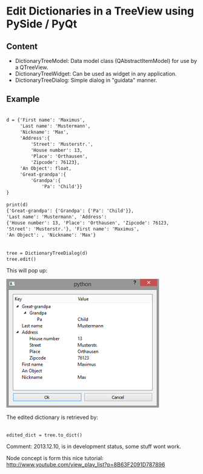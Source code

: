 # Edit Dictionaries in a TreeView using PySide / PyQt
## Content
+ DictionaryTreeModel: Data model class (QAbstractItemModel) for use by a QTreeView.
+ DictionaryTreeWidget: Can be used as widget in any application.
+ DictionaryTreeDialog: Simple dialog in "guidata" manner.

## Example
<pre><code>
d = {'First name': 'Maximus',
     'Last name': 'Mustermann',
     'Nickname': 'Max',
     'Address':{
         'Street': 'Musterstr.',
         'House number': 13,
         'Place': 'Orthausen',
         'Zipcode': 76123},
     'An Object': float,
     'Great-grandpa':{
         'Grandpa':{
             'Pa': 'Child'}}
}

print(d)
{'Great-grandpa': {'Grandpa': {'Pa': 'Child'}},
'Last name': 'Mustermann', 'Address':
{'House number': 13, 'Place': 'Orthausen', 'Zipcode': 76123,
'Street': 'Musterstr.'}, 'First name': 'Maximus',
'An Object': <type 'float'>, 'Nickname': 'Max'}


tree = DictionaryTreeDialog(d)
tree.edit()
</code></pre>

This will pop up:

![Dialog](data/screenshot1.png "DictionaryTreeDialog Window")

The edited dictionary is retrieved by:
<pre><code>
edited_dict = tree.to_dict()
</code></pre>

Comment: 2013.12.10, is in development status, some stuff wont work.


Node concept is form this nice tutorial: http://www.youtube.com/view_play_list?p=8B63F2091D787896
